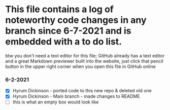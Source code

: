 # This file contains a log of noteworthy code changes in any branch since 6-7-2021 and is embedded with a to do list.
btw you don't need a text editor for this file; GitHub already has a text editor and a great Markdown previewer built into the website,
just click that pencil button in the upper right corner when you open this file in GitHub online

### 6-2-2021
- [X] Hyrum Dickinson - ported code to this new repo & deleted old one
- [X] Hyrum Dickinson - Main branch - made changes to README
- [ ] this is what an empty box would look like
